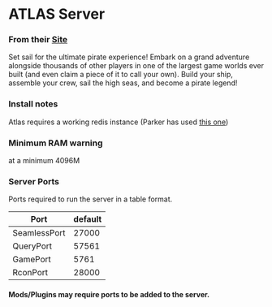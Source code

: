 # ATLAS Server
### From their [Site](https://www.playatlas.com/)
Set sail for the ultimate pirate experience! Embark on a grand adventure alongside thousands of other players in one of the largest game worlds ever built (and even claim a piece of it to call your own). Build your ship, assemble your crew, sail the high seas, and become a pirate legend!  

### Install notes
Atlas requires a working redis instance (Parker has used [this one](https://github.com/parkervcp/eggs/tree/master/database/redis/redis-6))

### Minimum RAM warning
at a minimum 4096M


### Server Ports
Ports required to run the server in a table format.

| Port    | default |
|---------|---------|
|SeamlessPort | 27000 |
|QueryPort    | 57561 |
|GamePort     | 5761  |
|RconPort     | 28000 |

#### Mods/Plugins may require ports to be added to the server.
